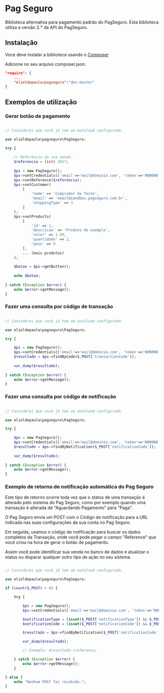 # Pag Seguro
Biblioteca alternativa para pagamento padrão do PagSeguro. Esta biblioteca utiliza a versão 2.* da API do PagSeguro.

## Instalação

Voce deve instalar a biblioteca usando o [Composer](https://packagist.org/packages/elieldepaula/pagseguro)

Adicione no seu arquivo composer.json:

``` json
"require": {
    ...
    "elieldepaula/pagseguro":"dev-master"
}
```

## Exemplos de utilização

### Gerar botão de pagamento
```php

// Considerei que você já tem um autoload configurado.

use elieldepaula\pagseguro\PagSeguro;

try {
    
    // Referência da sua venda.
    $referencia = (int) 2017;
    
    $ps = new PagSeguro();    
    $ps->setCredentials(['email'=>'mail@dominio.com', 'token'=>'N0N0N0']);
    $ps->setReference($referencia);
    $ps->setCustomer(
        [
            'nome' => 'Comprador de Teste',
            'email' => 'email@sandbox.pagseguro.com.br',
            'shippingType' => 3
        ]
    );
    $ps->setProducts(
        [
            'id' => 1,
            'descricao' => 'Produto de exemplo',
            'valor' => 1.99,
            'quantidade' => 2,
            'peso' => 0
        ],
        ... (mais produtos)
    );
    
    $botao = $ps->getButton();
	
    echo $botao;
    
} catch (Exception $error) {
    echo $error->getMessage();
}

```

### Fazer uma consulta por código de transação

```php

// Considerei que você já tem um autoload configurado.

use elieldepaula\pagseguro\PagSeguro;

try {

    $ps = new PagSeguro();
    $ps->setCredentials(['email'=>'mail@dominio.com', 'token'=>'N0N0N0']);
    $resultado = $ps->findByCode($_POST['transactionCode']);
    
    var_dump($resultado);
    
} catch (Exception $error) {
    echo $error->getMessage();
}

```

### Fazer uma consulta por código de notificação

```php

// Considerei que você já tem um autoload configurado.

use elieldepaula\pagseguro\PagSeguro;

try {

    $ps = new PagSeguro();
    $ps->setCredentials(['email'=>'mail@dominio.com', 'token'=>'N0N0N0']);
    $resultado = $ps->findByNotification($_POST['notificationCode']);
    
    var_dump($resultado);
    
} catch (Exception $error) {
    echo $error->getMessage();
}

```

### Exemplo de retorno de notificação automática do Pag Seguro

Este tipo de retorno ocorre toda vez que o status de uma transação é alterado pelo sistema do Pag Seguro, como por exemplo quando uma transação é alterada de "Aguardando Pagamento" para "Paga". 

O Pag Seguro envia um POST com o Código de notificação para a URL indicada nas suas configurações da sua conta no Pag Seguro. 

Em seguida, usamos o código de notificação para buscar os dados completos da Transação, onde você pode pegar o campo "Reference" que você criou na hora de gerar o botão de pagamento. 

Assim você pode identificar sua venda no banco de dados e atualizar o status ou disparar qualquer outro tipo de ação no seu sistema.

```php

// Considerei que você já tem um autoload configurado.

use elieldepaula\pagseguro\PagSeguro;

if (count($_POST) > 0) {

    try {

        $ps = new PagSeguro();
        $ps->setCredentials(['email'=>'mail@dominio.com', 'token'=>'N0N0N0']);

        $notificationType = (isset($_POST['notificationType']) && $_POST['notificationType'] != '') ? $_POST['notificationType'] : FALSE;
        $notificationCode = (isset($_POST['notificationCode']) && $_POST['notificationCode'] != '') ? $_POST['notificationCode'] : FALSE;

        $resultado = $ps->findByNotification($_POST['notificationCode']);

        var_dump($resultado);

        // Exemplo: $resultado->reference;

    } catch (Exception $error) {
        echo $error->getMessage();
    }

} else {
    echo "Nenhum POST foi recebido.";
}
    
```